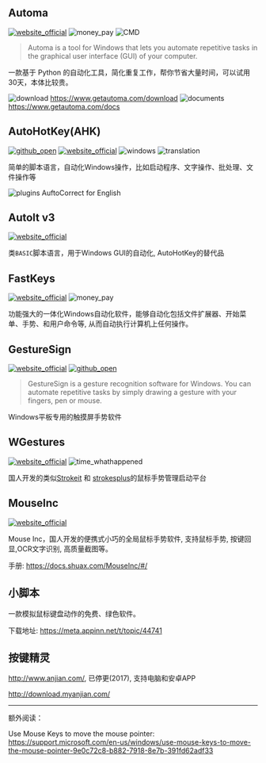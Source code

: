 ## Automa
[![website_official](https://gitbook07.oss-cn-hangzhou.aliyuncs.com/website_official.svg)](https://www.getautoma.com/) ![money_pay](https://gitbook07.oss-cn-hangzhou.aliyuncs.com/money_pay.svg) ![CMD](https://gitbook07.oss-cn-hangzhou.aliyuncs.com/CMD.svg)

> Automa is a tool for Windows that lets you automate repetitive tasks in the graphical user interface (GUI) of your computer.

一款基于 Python 的自动化工具，简化重复工作，帮你节省大量时间，可以试用30天，本体比较贵。

![download](https://gitbook07.oss-cn-hangzhou.aliyuncs.com/download.svg) https://www.getautoma.com/download
![documents](https://gitbook07.oss-cn-hangzhou.aliyuncs.com/documents.svg) https://www.getautoma.com/docs

## AutoHotKey(AHK)
[![github_open](https://gitbook07.oss-cn-hangzhou.aliyuncs.com/github_open.svg)](https://github.com/Lexikos/AutoHotkey_L) [![website_official](https://gitbook07.oss-cn-hangzhou.aliyuncs.com/website_official.svg)](https://www.autohotkey.com/) ![windows](https://gitbook07.oss-cn-hangzhou.aliyuncs.com/windows.svg) ![translation](https://gitbook07.oss-cn-hangzhou.aliyuncs.com/translation.svg) 

简单的脚本语言，自动化Windows操作，比如启动程序、文字操作、批处理、文件操作等

![plugins](https://gitbook07.oss-cn-hangzhou.aliyuncs.com/plugins.svg) AuftoCorrect for English

## AutoIt v3
[![website_official](https://gitbook07.oss-cn-hangzhou.aliyuncs.com/website_official.svg)](https://www.autoitscript.com/site/autoit/)

类`BASIC`脚本语言，用于Windows GUI的自动化, AutoHotKey的替代品

## FastKeys
[![website_official](https://gitbook07.oss-cn-hangzhou.aliyuncs.com/website_official.svg)](https://www.fastkeysautomation.com/) ![money_pay](https://gitbook07.oss-cn-hangzhou.aliyuncs.com/money_pay.svg)

功能强大的一体化Windows自动化软件，能够自动化包括文件扩展器、开始菜单、手势、和用户命令等, 从而自动执行计算机上任何操作。

## GestureSign
[![website_official](https://gitbook07.oss-cn-hangzhou.aliyuncs.com/website_official.svg)](http://gesturesign.win) [![github_open](https://gitbook07.oss-cn-hangzhou.aliyuncs.com/github_open.svg)](https://github.com/TransposonY/GestureSign)

> GestureSign is a gesture recognition software for Windows. You can automate repetitive tasks by simply drawing a gesture with your fingers, pen or mouse.

Windows平板专用的触摸屏手势软件

## WGestures
[![website_official](https://gitbook07.oss-cn-hangzhou.aliyuncs.com/website_official.svg)](http://www.yingdev.com/projects/wgestures) ![time_whathappened](https://gitbook07.oss-cn-hangzhou.aliyuncs.com/time_whathappened.svg)

国人开发的类似[Strokeit](https://www.tcbmi.com/strokeit/) 和 [strokesplus](https://www.strokesplus.com/)的鼠标手势管理启动平台

## MouseInc
[![website_official](https://gitbook07.oss-cn-hangzhou.aliyuncs.com/website_official.svg)](https://shuax.com/) 

Mouse Inc，国人开发的便携式小巧的全局鼠标手势软件, 支持鼠标手势, 按键回显,OCR文字识别,  高质量截图等。

手册: https://docs.shuax.com/MouseInc/#/

## 小脚本

一款模拟鼠标键盘动作的免费、绿色软件。

下载地址: https://meta.appinn.net/t/topic/44741

## 按键精灵

http://www.anjian.com/, 已停更(2017), 支持电脑和安卓APP

http://download.myanjian.com/

---

额外阅读：

Use Mouse Keys to move the mouse pointer: https://support.microsoft.com/en-us/windows/use-mouse-keys-to-move-the-mouse-pointer-9e0c72c8-b882-7918-8e7b-391fd62adf33




